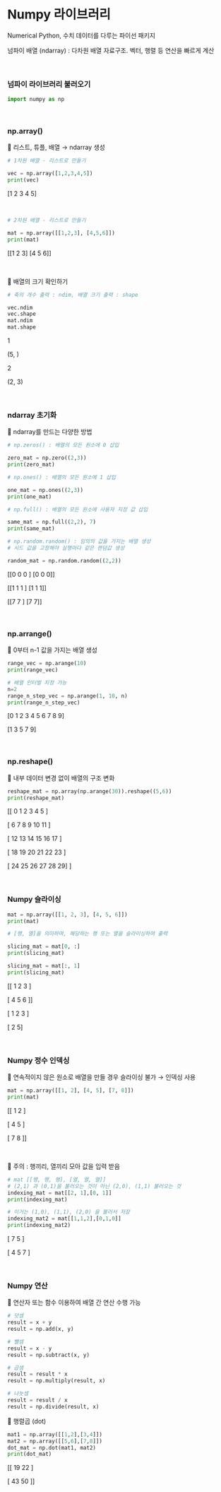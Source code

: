 # Numpy 라이브러리

Numerical Python, 수치 데이터를 다루는 파이선 패키지

넘파이 배열 (ndarray) : 다차원 배열 자료구조. 벡터, 행렬 등 연산을 빠르게 계산

<br/>

### 넘파이 라이브러리 불러오기

```python
import numpy as np
```

<br/>

### np.array()

🔅 리스트, 튜플, 배열 → ndarray 생성

```python
# 1차원 배열 - 리스트로 만들기

vec = np.array([1,2,3,4,5])
print(vec)
```

[1 2 3 4 5]

<br/>

```python
# 2차원 배열 - 리스트로 만들기

mat = np.array([[1,2,3], [4,5,6]])
print(mat)
```

[[1 2 3] [4 5 6]]

 <br/>

🔅 배열의 크기 확인하기

```python
# 축의 개수 출력 : ndim, 배열 크기 출력 : shape

vec.ndim
vec.shape
mat.ndim
mat.shape
```

1

(5, )

2

(2, 3)

<br/>

### ndarray 초기화

🔅 ndarray를 만드는 다양한 방법

```python
# np.zeros() : 배열의 모든 원소에 0 삽입

zero_mat = np.zero((2,3))
print(zero_mat)

# np.ones() : 배열의 모든 원소에 1 삽입

one_mat = np.ones((2,3))
print(one_mat)

# np.full() : 배열의 모든 원소에 사용자 지정 값 삽입

same_mat = np.full((2,2), 7)
print(same_mat)

# np.random.random() : 임의의 값을 가지는 배열 생성 
# 시드 값을 고정해야 실행마다 같은 랜덤값 생성

random_mat = np.random.random((2,2)) 
```

[[0 0 0 ] [0 0 0]]

[[1 1 1 ] [1 1 1]]

[[7 7 ] [7 7]]

<br/>

### np.arrange()

🔅 0부터 n-1 값을 가지는 배열 생성

```python
range_vec = np.arange(10)
print(range_vec)

# 배열 인터벌 지정 가능
n=2
range_n_step_vec = np.arange(1, 10, n)
print(range_n_step_vec)
```

[0 1 2 3 4 5 6 7 8 9]

[1 3 5 7 9]

<br/>

### np.reshape()

🔅 내부  데이터 변경 없이 배열의 구조 변화

```python
reshape_mat = np.array(np.arange(30)).reshape((5,6))
print(reshape_mat)
```

[[ 0 1 2 3 4 5 ] 

 [ 6 7 8 9 10 11 ]

 [ 12 13 14 15 16 17 ]

 [ 18 19 20 21 22 23 ]

 [ 24 25 26 27 28 29] ] 
 
 <br/>

### Numpy 슬라이싱

```python
mat = np.array([[1, 2, 3], [4, 5, 6]])
print(mat)

# [행, 열]을 의미하며, 해당하는 행 또는 열을 슬라이싱하여 출력

slicing_mat = mat[0, :]
print(slicing_mat)

slicing_mat = mat[:, 1]
print(slicing_mat)
```

[[ 1 2 3 ]

 [ 4 5 6 ]]

[ 1 2 3 ]

[ 2 5]

<br/>

### Numpy 정수 인덱싱

🔅 연속적이지 않은 원소로 배열을 만들 경우 슬라이싱 불가 → 인덱싱 사용

```python
mat = np.array([[1, 2], [4, 5], [7, 8]])
print(mat)
```

[[ 1 2 ]

 [ 4 5 ]

 [ 7 8 ]]
 
 <br/>

🔅 주의 : 행끼리, 열끼리 모아 값을 입력 받음

```python
# mat [[행, 행, 행], [열, 열, 열]]
# (2,1) 과 (0,1)을 불러오는 것이 아닌 (2,0), (1,1) 불러오는 것
indexing_mat = mat[[2, 1],[0, 1]]
print(indexing_mat)

# 이거는 (1,0), (1,1), (2,0) 을 불러서 저장
indexing_mat2 = mat[[1,1,2],[0,1,0]]
print(indexing_mat2)
```

[ 7 5 ]

[ 4 5 7 ]

<br/>

### Numpy 연산

🔅 연산자 또는 함수 이용하여 배열 간 연산 수행 가능

```python
# 덧셈
result = x + y
result = np.add(x, y)

# 뺄셈
result = x - y
result = np.subtract(x, y)

# 곱셈
result = result * x
result = np.multiply(result, x)

# 나눗셈
result = result / x
result = np.divide(result, x)
```

🔅 행렬곱 (dot)

```python
mat1 = np.array([[1,2],[3,4]])
mat2 = np.array([[5,6],[7,8]])
dot_mat = np.dot(mat1, mat2)
print(dot_mat)
```

[[ 19 22 ]

 [ 43 50 ]]
